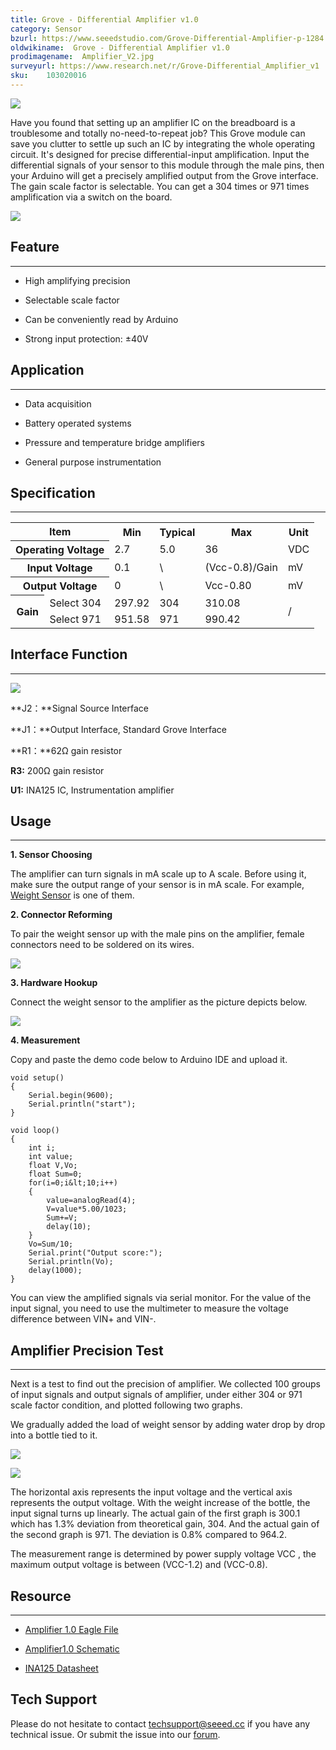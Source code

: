 ```yaml
---
title: Grove - Differential Amplifier v1.0
category: Sensor
bzurl: https://www.seeedstudio.com/Grove-Differential-Amplifier-p-1284.html
oldwikiname:  Grove - Differential Amplifier v1.0
prodimagename:  Amplifier_V2.jpg
surveyurl: https://www.research.net/r/Grove-Differential_Amplifier_v1
sku:    103020016
---
```

![](https://github.com/SeeedDocument/Grove-Differential_Amplifier_v1.0/raw/master/img/Amplifier_V2.jpg)

Have you found that setting up an amplifier IC on the breadboard is a troublesome and totally no-need-to-repeat job? This Grove module can save you clutter to settle up such an IC by integrating the whole operating circuit. It's designed for precise differential-input amplification. Input the differential signals of your sensor to this module through the male pins, then your Arduino will get a precisely amplified output from the Grove interface. The gain scale factor is selectable. You can get a 304 times or 971 times amplification via a switch on the board.

[![](https://github.com/SeeedDocument/Seeed-WiKi/raw/master/docs/images/300px-Get_One_Now_Banner-ragular.png)](https://www.seeedstudio.com/Grove-Differential-Amplifier-p-1284.html)

##  Feature
---
*   High amplifying precision

*   Selectable scale factor

*   Can be conveniently read by Arduino

*   Strong input protection: ±40V

##  Application
---
*   Data acquisition

*   Battery operated systems

*   Pressure and temperature bridge amplifiers

*   General purpose instrumentation

##   Specification
---
<table  cellspacing="0" width="80%">
<tr>
<th colspan="2" scope="col"> Item
</th>
<th scope="col"> Min
</th>
<th scope="col"> Typical
</th>
<th scope="col"> Max
</th>
<th scope="col"> Unit
</th></tr>
<tr>
<th colspan="2" scope="row"> Operating Voltage
</th>
<td> 2.7
</td>
<td> 5.0
</td>
<td> 36
</td>
<td> VDC
</td></tr>
<tr>
<th colspan="2" scope="row"> Input Voltage

</th>
<td> 0.1
</td>
<td> \
</td>
<td> (Vcc-0.8)/Gain
</td>
<td> mV
</td></tr>
<tr>
<th colspan="2" scope="row"> Output Voltage
</th>
<td> 0
</td>
<td> \
</td>
<td> Vcc-0.80
</td>
<td> mV
</td></tr>
<tr>
<th rowspan="2"> Gain
</th>
<td> Select 304
</td>
<td> 297.92
</td>
<td> 304
</td>
<td> 310.08
</td>
<td colspan="2" rowspan="2"> /
</td></tr>
<tr>
<td> Select 971
</td>
<td> 951.58
</td>
<td> 971
</td>
<td> 990.42
</td></tr></table>

##  Interface Function
---
![](https://github.com/SeeedDocument/Grove-Differential_Amplifier_v1.0/raw/master/img/Amplifier_Interface3.jpg)

**J2：**Signal Source Interface

**J1：**Output Interface, Standard Grove Interface

**R1：**62Ω gain resistor

**R3:** 200Ω gain resistor

**U1:** INA125 IC, Instrumentation amplifier

##  Usage
---
**1. Sensor Choosing**

The amplifier can turn signals in mA scale up to A scale. Before using it, make sure the output range of your sensor is in mA scale. For example, [Weight Sensor](/Weight_Sensor-Load_Cell-0-500g) is one of them.

**2. Connector Reforming**

To pair the weight sensor up with the male pins on the amplifier, female connectors need to be soldered on its wires.

![](https://github.com/SeeedDocument/Grove-Differential_Amplifier_v1.0/raw/master/img/Solder.jpg)

**3. Hardware Hookup**

Connect the weight sensor to the amplifier as the picture depicts below.

![](https://github.com/SeeedDocument/Grove-Differential_Amplifier_v1.0/raw/master/img/Connect5.jpg)

**4. Measurement**

Copy and paste the demo code below to Arduino IDE and upload it.
```
void setup()
{
    Serial.begin(9600);
    Serial.println("start");
}

void loop()
{
    int i;
    int value;
    float V,Vo;
    float Sum=0;
    for(i=0;i&lt;10;i++)
    {
        value=analogRead(4);
        V=value*5.00/1023;
        Sum+=V;
        delay(10);
    }
    Vo=Sum/10;
    Serial.print("Output score:");
    Serial.println(Vo);
    delay(1000);
}
```
You can view the amplified signals via serial monitor. For the value of the input signal, you need to use the multimeter to measure the voltage difference between VIN+ and VIN-.

##  Amplifier Precision Test
---
Next is a test to find out the precision of amplifier. We collected 100 groups of input signals and output signals of amplifier, under either 304 or 971 scale factor condition, and plotted following two graphs.

We gradually added the load of weight sensor by adding water drop by drop into a bottle tied to it.

![](https://github.com/SeeedDocument/Grove-Differential_Amplifier_v1.0/raw/master/img/TEST_Score1.jpg)

![](https://github.com/SeeedDocument/Grove-Differential_Amplifier_v1.0/raw/master/img/Test_Score_Picture2.jpg)

The horizontal axis represents the input voltage and the vertical axis represents the output voltage. With the weight increase of the bottle, the input signal turns up linearly. The actual gain of the first graph is 300.1 which has 1.3% deviation from theoretical gain, 304. And the actual gain of the second graph is 971. The deviation is 0.8% compared to 964.2.

The measurement range is determined by power supply voltage VCC , the maximum output voltage is between (VCC-1.2) and (VCC-0.8).

##  Resource
---
- [Amplifier 1.0 Eagle File](https://github.com/SeeedDocument/Grove-Differential_Amplifier_v1.0/raw/master/res/Amplifier_eagle_file.zip)

- [Amplifier1.0 Schematic](https://github.com/SeeedDocument/Grove-Differential_Amplifier_v1.0/raw/master/res/Amplifier.pdf)

- [INA125 Datasheet](https://github.com/SeeedDocument/Grove-Differential_Amplifier_v1.0/raw/master/res/INA125.pdf)

## Tech Support
Please do not hesitate to contact [techsupport@seeed.cc](techsupport@seeed.cc) if you have any technical issue. Or submit the issue into our [forum](http://seeedstudio.com/forum/). 